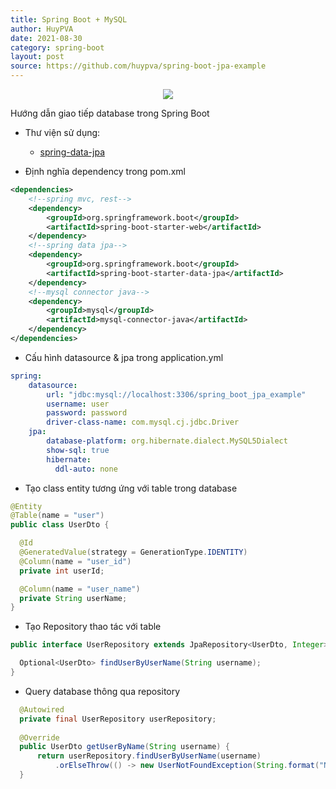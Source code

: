 ```yaml
---
title: Spring Boot + MySQL
author: HuyPVA
date: 2021-08-30
category: spring-boot
layout: post
source: https://github.com/huypva/spring-boot-jpa-example
---
```


<div align="center">
    <img src="../assets/images/spring_boot/spring_boot_icon.png"/>
</div>

Hướng dẫn giao tiếp database trong Spring Boot

- Thư viện sử dụng:
  - [spring-data-jpa](https://spring.io/projects/spring-data-jpa)

- Định nghĩa dependency trong pom.xml

```xml
<dependencies>
    <!--spring mvc, rest-->
    <dependency>
        <groupId>org.springframework.boot</groupId>
        <artifactId>spring-boot-starter-web</artifactId>
    </dependency>
    <!--spring data jpa-->
    <dependency>
        <groupId>org.springframework.boot</groupId>
        <artifactId>spring-boot-starter-data-jpa</artifactId>
    </dependency>
    <!--mysql connector java-->
    <dependency>
        <groupId>mysql</groupId>
        <artifactId>mysql-connector-java</artifactId>
    </dependency>
</dependencies>
```

- Cấu hình datasource & jpa trong application.yml

```yml
spring:
    datasource:
        url: "jdbc:mysql://localhost:3306/spring_boot_jpa_example"
        username: user
        password: password
        driver-class-name: com.mysql.cj.jdbc.Driver
    jpa:
        database-platform: org.hibernate.dialect.MySQL5Dialect
        show-sql: true
        hibernate:
          ddl-auto: none
``` 

- Tạo class entity tương ứng với table trong database

```java
@Entity
@Table(name = "user")
public class UserDto {

  @Id
  @GeneratedValue(strategy = GenerationType.IDENTITY)
  @Column(name = "user_id")
  private int userId;

  @Column(name = "user_name")
  private String userName;
}
``` 

- Tạo Repository thao tác với table

```java
public interface UserRepository extends JpaRepository<UserDto, Integer> {

  Optional<UserDto> findUserByUserName(String username);
}
```

- Query database thông qua repository

```java
  @Autowired
  private final UserRepository userRepository;
  
  @Override
  public UserDto getUserByName(String username) {
      return userRepository.findUserByUserName(username)
          .orElseThrow(() -> new UserNotFoundException(String.format("Not found user by name %s", username)));
  }
```
